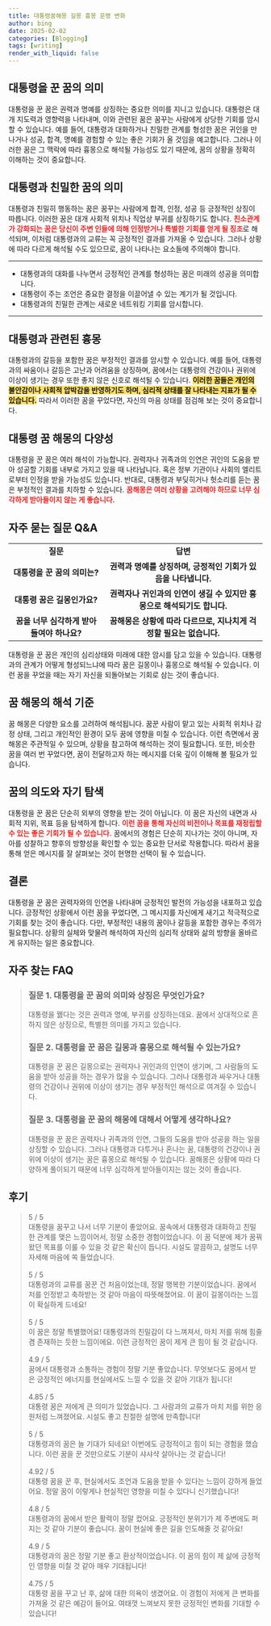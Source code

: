 ```yaml
---
title: 대통령꿈해몽 길몽 흉몽 운명 변화
author: bing
date: 2025-02-02
categories: [Blogging]
tags: [writing]
render_with_liquid: false
---
```



<h2 id='꿈의 상징과 대통령의 의미'>대통령을 꾼 꿈의 의미</h2>

<p>대통령을 꾼 꿈은 권력과 명예를 상징하는 중요한 의미를 지니고 있습니다. 대통령은 대개 지도력과 영향력을 나타내며, 이와 관련된 꿈은 꿈꾸는 사람에게 상당한 기회를 암시할 수 있습니다. 예를 들어, 대통령과 대화하거나 친밀한 관계를 형성한 꿈은 귀인을 만나거나 성공, 합격, 명예를 경험할 수 있는 좋은 기회가 올 것임을 예고합니다. 그러나 이러한 꿈은 그 맥락에 따라 흉몽으로 해석될 가능성도 있기 때문에, 꿈의 상황을 정확히 이해하는 것이 중요합니다.</p>

<h2 id='꿈 속 대통령과의 친밀한 관계'>대통령과 친밀한 꿈의 의미</h2>

<p>대통령과 친밀히 행동하는 꿈은 꿈꾸는 사람에게 합격, 인정, 성공 등 긍정적인 상징이 따릅니다. 이러한 꿈은 대개 사회적 위치나 직업상 부귀를 상징하기도 합니다. <b><span style="color: #ee2323;">친소관계가 강화되는 꿈은 당신이 주변 인들에 의해 인정받거나 특별한 기회를 얻게 될 징조</span></b>로 해석되며, 이처럼 대통령과의 교류는 꼭 긍정적인 결과를 가져올 수 있습니다. 그러나 상황에 따라 다르게 해석될 수도 있으므로, 꿈이 나타나는 요소들에 주의해야 합니다.</p>

<hr />

<ul>
    <li>대통령과의 대화를 나누면서 긍정적인 관계를 형성하는 꿈은 미래의 성공을 의미합니다.</li>
    <li>대통령이 주는 조언은 중요한 결정을 이끌어낼 수 있는 계기가 될 것입니다.</li>
    <li>대통령과의 친밀한 관계는 새로운 네트워킹 기회를 암시합니다.</li>
</ul>

<hr />

<h2 id='대통령과의 갈등 해석'>대통령과 관련된 흉몽</h2>

<p>대통령과의 갈등을 포함한 꿈은 부정적인 결과를 암시할 수 있습니다. 예를 들어, 대통령과의 싸움이나 갈등은 고난과 어려움을 상징하며, 꿈에서는 대통령의 건강이나 권위에 이상이 생기는 경우 또한 좋지 않은 신호로 해석될 수 있습니다. <b><span style="background-color: #ffe066;">이러한 꿈들은 개인의 불안감이나 사회적 압박감을 반영하기도 하며, 심리적 상태를 잘 나타내는 지표가 될 수 있습니다.</span></b> 따라서 이러한 꿈을 꾸었다면, 자신의 마음 상태를 점검해 보는 것이 중요합니다.</p>

<h2 id='대통령 꿈해몽의 다양성'>대통령 꿈 해몽의 다양성</h2>

<p>대통령을 꾼 꿈은 여러 해석이 가능합니다. 권력자나 귀족과의 인연은 귀인의 도움을 받아 성공할 기회를 내부로 가지고 있을 때 나타납니다. 혹은 정부 기관이나 사회의 엘리트로부터 인정을 받을 가능성도 있습니다. 반대로, 대통령과 부딪히거나 헛소리를 듣는 꿈은 부정적인 결과를 치하할 수 있습니다. <b><span style="color: #ee2323;">꿈해몽은 여러 상황을 고려해야 하므로 너무 심각하게 받아들이지 않는 게 좋습니다.</span></b></p>

<h2 id='대통령 꿈에 대한 질문과 답변'>자주 묻는 질문 Q&A</h2>

<table>
    <tr>
        <td style="text-align: center; height: 17px;"><b>질문</b></td>
        <td style="text-align: center; height: 17px;"><b>답변</b></td>
    </tr>
    <tr>
        <td style="text-align: center; height: 17px;"><b>대통령을 꾼 꿈의 의미는?</b></td>
        <td style="text-align: center; height: 17px;"><b>권력과 명예를 상징하며, 긍정적인 기회가 있음을 나타냅니다.</b></td>
    </tr>
    <tr>
        <td style="text-align: center; height: 17px;"><b>대통령 꿈은 길몽인가요?</b></td>
        <td style="text-align: center; height: 17px;"><b>권력자나 귀인과의 인연이 생길 수 있지만 흉몽으로 해석되기도 합니다.</b></td>
    </tr>
    <tr>
        <td style="text-align: center; height: 17px;"><b>꿈을 너무 심각하게 받아들여야 하나요?</b></td>
        <td style="text-align: center; height: 17px;"><b>꿈해몽은 상황에 따라 다르므로, 지나치게 걱정할 필요는 없습니다.</b></td>
    </tr>
</table>

<p>대통령을 꾼 꿈은 개인의 심리상태와 미래에 대한 암시를 담고 있을 수 있습니다. 대통령과의 관계가 어떻게 형성되느냐에 따라 꿈은 길몽이나 흉몽으로 해석될 수 있습니다. 이런 꿈을 꾸었을 때는 자기 자신을 되돌아보는 기회로 삼는 것이 좋습니다.</p>

<h2 id='대통령 꿈의 해석 기준'>꿈 해몽의 해석 기준</h2>

<p>꿈 해몽은 다양한 요소를 고려하여 해석됩니다. 꿈꾼 사람이 맡고 있는 사회적 위치나 감정 상태, 그리고 개인적인 환경이 모두 꿈에 영향을 미칠 수 있습니다. 이런 측면에서 꿈 해몽은 주관적일 수 있으며, 상황을 참고하여 해석하는 것이 필요합니다. 또한, 비슷한 꿈을 여러 번 꾸었다면, 꿈이 전달하고자 하는 메시지를 더욱 깊이 이해해 볼 필요가 있습니다.</p>

<h2 id='꿈의 의도'>꿈의 의도와 자기 탐색</h2>

<p>대통령을 꾼 꿈은 단순히 외부의 영향을 받는 것이 아닙니다. 이 꿈은 자신의 내면과 사회적 지위, 목표 등을 탐색하게 합니다. <b><span style="color: #ee2323;">이런 꿈을 통해 자신의 비전이나 목표를 재정립할 수 있는 좋은 기회가 될 수 있습니다.</span></b> 꿈에서의 경험은 단순히 지나가는 것이 아니며, 자아를 성찰하고 향후의 방향성을 확인할 수 있는 중요한 단서로 작용합니다. 따라서 꿈을 통해 얻은 메시지를 잘 살펴보는 것이 현명한 선택이 될 수 있습니다.</p>

<h2 id='결론'>결론</h2>

<p>대통령을 꾼 꿈은 권력자와의 인연을 나타내며 긍정적인 발전의 가능성을 내포하고 있습니다. 긍정적인 상황에서 이런 꿈을 꾸었다면, 그 메시지를 자신에게 새기고 적극적으로 기회를 찾는 것이 좋습니다. 다만, 부정적인 내용의 꿈이나 갈등을 포함한 경우는 주의가 필요합니다. 상황의 실체와 맞물려 해석하여 자신의 심리적 상태와 삶의 방향을 올바르게 유지하는 일은 중요합니다.</p>


<h2 id='자주_찾는_FAQ'>자주 찾는 FAQ</h2>
<div itemscope="" itemtype="https://schema.org/FAQPage"> 
<blockquote> 
<div itemscope="" itemprop="mainEntity" itemtype="https://schema.org/Question"> 
<h3 itemprop="name">질문 1. 대통령을 꾼 꿈의 의미와 상징은 무엇인가요?</h3> 
<div itemscope="" itemprop="acceptedAnswer" itemtype="https://schema.org/Answer"> 
<span itemprop="text"> 
<p>대통령을 꿼다는 것은 권력과 명예, 부귀를 상징하는데요. 꿈에서 상대적으로 흔하지 않은 상징으로, 특별한 의미를 가지고 있습니다.</p> 
</span> 
</div> 
</div> 

<div itemscope="" itemprop="mainEntity" itemtype="https://schema.org/Question"> 
<h3 itemprop="name">질문 2. 대통령을 꾼 꿈은 길몽과 흉몽으로 해석될 수 있는가요?</h3> 
<div itemscope="" itemprop="acceptedAnswer" itemtype="https://schema.org/Answer"> 
<span itemprop="text"> 
<p>대통령을 꾼 꿈은 길몽으로는 권력자나 귀인과의 인연이 생기며, 그 사람들의 도움을 받아 성공을 하는 경우가 많을 수 있습니다. 그러나 대통령과 싸우거나 대통령의 건강이나 권위에 이상이 생기는 경우 부정적인 해석으로 여겨질 수 있습니다.</p> 
</span> 
</div> 
</div> 

<div itemscope="" itemprop="mainEntity" itemtype="https://schema.org/Question"> 
<h3 itemprop="name">질문 3. 대통령을 꾼 꿈의 해몽에 대해서 어떻게 생각하나요?</h3> 
<div itemscope="" itemprop="acceptedAnswer" itemtype="https://schema.org/Answer"> 
<span itemprop="text"> 
<p>대통령을 꾼 꿈은 권력자나 귀족과의 인연, 그들의 도움을 받아 성공을 하는 일을 상징할 수 있습니다. 그러나 대통령과 다투거나 혼나는 꿈, 대통령의 건강이나 권위에 이상이 생기는 꿈은 흉몽으로 해석될 수 있습니다. 꿈해몽은 상황에 따라 다양하게 풀이되기 때문에 너무 심각하게 받아들이지는 않는 것이 좋습니다.</p> 
</span> 
</div> 
</div> 

</blockquote> 
</div>
<h2 id='후기'>후기</h2>
<div itemscope itemtype="https://schema.org/Product">
  <blockquote>
  <div itemprop="review" itemscope itemtype="https://schema.org/Review">
      <div itemprop="reviewRating" itemscope itemtype="https://schema.org/Rating"> <span itemprop="ratingValue">5</span> / <span itemprop="bestRating">5</span> </div>
      <span itemprop="reviewBody">대통령을 꿈꾸고 나서 너무 기분이 좋았어요. 꿈속에서 대통령과 대화하고 친밀한 관계를 맺은 느낌이어서, 정말 소중한 경험이었습니다. 이 꿈 덕분에 제가 꿈꿔왔던 목표를 이룰 수 있을 것 같은 확신이 듭니다. 시설도 깔끔하고, 설명도 너무 자세해 마음에 쏙 들었습니다.</span>
  </div>
  <br>
  <div itemprop="review" itemscope itemtype="https://schema.org/Review">
      <div itemprop="reviewRating" itemscope itemtype="https://schema.org/Rating"> <span itemprop="ratingValue">5</span> / <span itemprop="bestRating">5</span> </div>
      <span itemprop="reviewBody">대통령과의 교류를 꿈꾼 건 처음이었는데, 정말 행복한 기분이었습니다. 꿈에서 저를 인정받고 축하받는 것 같아 마음이 따뜻해졌어요. 이 꿈이 길몽이라는 느낌이 확실하게 드네요!</span>
  </div>
  <br>
  <div itemprop="review" itemscope itemtype="https://schema.org/Review">
      <div itemprop="reviewRating" itemscope itemtype="https://schema.org/Rating"> <span itemprop="ratingValue">5</span> / <span itemprop="bestRating">5</span> </div>
      <span itemprop="reviewBody">이 꿈은 정말 특별했어요! 대통령과의 친밀감이 다 느껴져서, 마치 저를 위해 힘줄 겸 존재하는 듯한 느낌이에요. 이런 긍정적인 꿈이 제게 큰 힘이 될 것 같습니다.</span>
  </div>
  <br>
  <div itemprop="review" itemscope itemtype="https://schema.org/Review">
      <div itemprop="reviewRating" itemscope itemtype="https://schema.org/Rating"> <span itemprop="ratingValue">4.9</span> / <span itemprop="bestRating">5</span> </div>
      <span itemprop="reviewBody">꿈에서 대통령과 소통하는 경험이 정말 기분 좋았습니다. 무엇보다도 꿈에서 받은 긍정적인 에너지를 현실에서도 느낄 수 있을 것 같아 기대가 됩니다!</span>
  </div>
  <br>
  <div itemprop="review" itemscope itemtype="https://schema.org/Review">
      <div itemprop="reviewRating" itemscope itemtype="https://schema.org/Rating"> <span itemprop="ratingValue">4.85</span> / <span itemprop="bestRating">5</span> </div>
      <span itemprop="reviewBody">대통령 꿈은 저에게 큰 의미가 있었습니다. 그 사람과의 교류가 마치 저를 위한 응원처럼 느껴졌어요. 시설도 좋고 친절한 설명에 만족합니다!</span>
  </div>
  <br>
  <div itemprop="review" itemscope itemtype="https://schema.org/Review">
      <div itemprop="reviewRating" itemscope itemtype="https://schema.org/Rating"> <span itemprop="ratingValue">5</span> / <span itemprop="bestRating">5</span> </div>
      <span itemprop="reviewBody">대통령과의 꿈은 늘 기대가 되네요! 이번에도 긍정적이고 힘이 되는 경험을 했습니다. 이런 꿈을 꾼 것만으로도 기분이 샤샤샥 살아나는 것 같습니다!</span>
  </div>
  <br>
  <div itemprop="review" itemscope itemtype="https://schema.org/Review">
      <div itemprop="reviewRating" itemscope itemtype="https://schema.org/Rating"> <span itemprop="ratingValue">4.92</span> / <span itemprop="bestRating">5</span> </div>
      <span itemprop="reviewBody">대통령 꿈을 꾼 후, 현실에서도 조언과 도움을 받을 수 있다는 느낌이 강하게 들었어요. 정말 꿈이 이렇게나 현실적인 영향을 미칠 수 있다니 신기했습니다!</span>
  </div>
  <br>
  <div itemprop="review" itemscope itemtype="https://schema.org/Review">
      <div itemprop="reviewRating" itemscope itemtype="https://schema.org/Rating"> <span itemprop="ratingValue">4.8</span> / <span itemprop="bestRating">5</span> </div>
      <span itemprop="reviewBody">대통령과의 꿈에서 받은 활력이 정말 컸어요. 긍정적인 분위기가 제 주변에도 퍼지는 것 같아 기분이 좋습니다. 꿈이 현실에 좋은 길을 인도해줄 것 같아요!</span>
  </div>
  <br>
  <div itemprop="review" itemscope itemtype="https://schema.org/Review">
      <div itemprop="reviewRating" itemscope itemtype="https://schema.org/Rating"> <span itemprop="ratingValue">4.9</span> / <span itemprop="bestRating">5</span> </div>
      <span itemprop="reviewBody">대통령과의 꿈은 정말 기분 좋고 환상적이었습니다. 이 꿈의 힘이 제 삶에 긍정적인 영향을 미칠 것 같아 매우 기대됩니다!</span>
  </div>
  <br>
  <div itemprop="review" itemscope itemtype="https://schema.org/Review">
      <div itemprop="reviewRating" itemscope itemtype="https://schema.org/Rating"> <span itemprop="ratingValue">4.75</span> / <span itemprop="bestRating">5</span> </div>
      <span itemprop="reviewBody">대통령 꿈을 꾸고 난 후, 삶에 대한 의욕이 생겼어요. 이 경험이 저에게 큰 변화를 가져올 것 같은 예감이 들어요. 여태껏 느껴보지 못한 긍정적인 변화를 기대할 수 있습니다!</span>
  </div>
  </blockquote>
</div>
